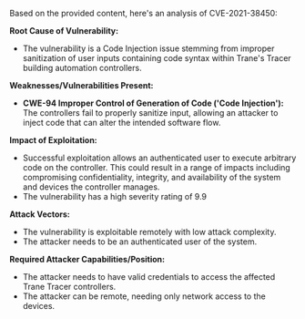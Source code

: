 Based on the provided content, here's an analysis of CVE-2021-38450:

**Root Cause of Vulnerability:**
*   The vulnerability is a Code Injection issue stemming from improper sanitization of user inputs containing code syntax within Trane's Tracer building automation controllers.

**Weaknesses/Vulnerabilities Present:**
*   **CWE-94 Improper Control of Generation of Code ('Code Injection'):** The controllers fail to properly sanitize input, allowing an attacker to inject code that can alter the intended software flow.

**Impact of Exploitation:**
*   Successful exploitation allows an authenticated user to execute arbitrary code on the controller. This could result in a range of impacts including compromising confidentiality, integrity, and availability of the system and devices the controller manages.
* The vulnerability has a high severity rating of 9.9

**Attack Vectors:**
*   The vulnerability is exploitable remotely with low attack complexity.
*   The attacker needs to be an authenticated user of the system.

**Required Attacker Capabilities/Position:**
*   The attacker needs to have valid credentials to access the affected Trane Tracer controllers.
*   The attacker can be remote, needing only network access to the devices.